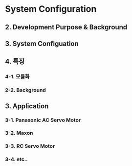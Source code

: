 # System Configuration

## 2. Development Purpose & Background
 
## 3. System Configuation

## 4. 특징
### 4-1. 모듈화

### 2-2. Background
## 3. Application
### 3-1. Panasonic AC Servo Motor
### 3-2. Maxon
### 3-3. RC Servo Motor
### 3-4. etc..
